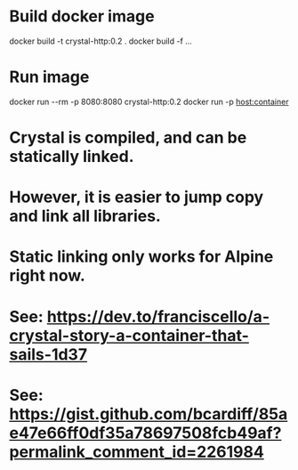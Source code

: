 # Build docker image
docker build -t crystal-http:0.2 .
docker build -f <Dockerfile> ...

# Run image
docker run --rm -p 8080:8080 crystal-http:0.2
docker run -p <host:container>

# Crystal is compiled, and can be statically linked.
# However, it is easier to jump copy and link all libraries.
# Static linking only works for Alpine right now.
#
# See: https://dev.to/franciscello/a-crystal-story-a-container-that-sails-1d37
# See: https://gist.github.com/bcardiff/85ae47e66ff0df35a78697508fcb49af?permalink_comment_id=2261984
